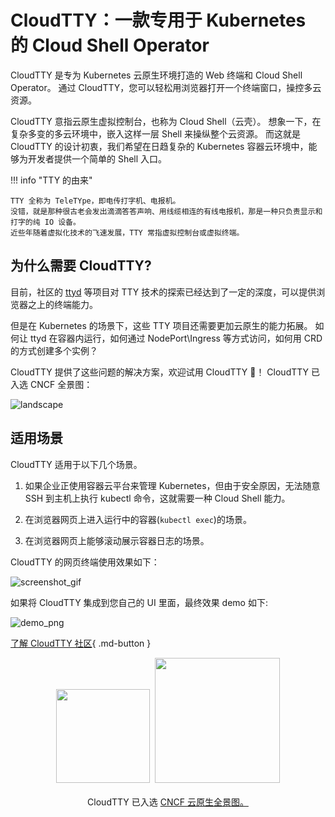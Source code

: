 # CloudTTY：一款专用于 Kubernetes 的 Cloud Shell Operator

CloudTTY 是专为 Kubernetes 云原生环境打造的 Web 终端和 Cloud Shell Operator。
通过 CloudTTY，您可以轻松用浏览器打开一个终端窗口，操控多云资源。

CloudTTY 意指云原生虚拟控制台，也称为 Cloud Shell（云壳）。
想象一下，在复杂多变的多云环境中，嵌入这样一层 Shell 来操纵整个云资源。
而这就是 CloudTTY 的设计初衷，我们希望在日趋复杂的 Kubernetes 容器云环境中，能够为开发者提供一个简单的 Shell 入口。

!!! info "TTY 的由来"

    TTY 全称为 TeleTYpe，即电传打字机、电报机。
    没错，就是那种很古老会发出滴滴答答声响、用线缆相连的有线电报机，那是一种只负责显示和打字的纯 IO 设备。
    近些年随着虚拟化技术的飞速发展，TTY 常指虚拟控制台或虚拟终端。

## 为什么需要 CloudTTY?

目前，社区的 [ttyd](https://github.com/tsl0922/ttyd) 等项目对 TTY 技术的探索已经达到了一定的深度，可以提供浏览器之上的终端能力。

但是在 Kubernetes 的场景下，这些 TTY 项目还需要更加云原生的能力拓展。
如何让 ttyd 在容器内运行，如何通过 NodePort\Ingress 等方式访问，如何用 CRD 的方式创建多个实例？

CloudTTY 提供了这些问题的解决方案，欢迎试用 CloudTTY 🎉！
CloudTTY 已入选 CNCF 全景图：

![landscape](https://docs.daocloud.io/daocloud-docs-images/docs/zh/docs/community/images/cloudtty.png)

## 适用场景

CloudTTY 适用于以下几个场景。

1. 如果企业正使用容器云平台来管理 Kubernetes，但由于安全原因，无法随意 SSH 到主机上执行 kubectl 命令，这就需要一种 Cloud Shell 能力。

2. 在浏览器网页上进入运行中的容器(`kubectl exec`)的场景。

3. 在浏览器网页上能够滚动展示容器日志的场景。

CloudTTY 的网页终端使用效果如下：

![screenshot_gif](https://github.com/cloudtty/cloudtty/raw/main/docs/snapshot.gif)

如果将 CloudTTY 集成到您自己的 UI 里面，最终效果 demo 如下:

![demo_png](https://github.com/cloudtty/cloudtty/raw/main/docs/demo.png)

[了解 CloudTTY 社区](https://github.com/cloudtty/cloudtty){ .md-button }

<p align="center">
<img src="https://landscape.cncf.io/images/left-logo.svg" width="150"/>&nbsp;&nbsp;<img src="https://landscape.cncf.io/images/right-logo.svg" width="200"/>
<br/><br/>
CloudTTY 已入选 <a href="https://landscape.cncf.io/?selected=cloud-tty">CNCF 云原生全景图。</a>
</p>

